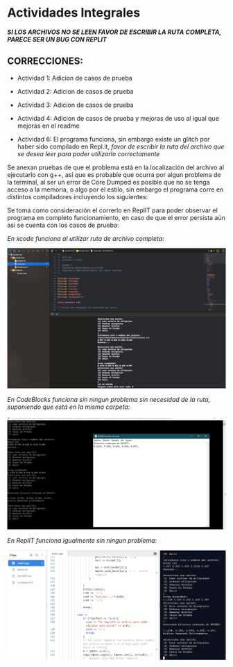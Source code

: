 # Actividades Integrales

***SI LOS ARCHIVOS NO SE LEEN FAVOR DE ESCRIBIR LA RUTA COMPLETA, PARECE SER UN BUG CON REPLIT***

## CORRECCIONES:
- Actividad 1: Adicion de casos de prueba
- Actividad 2: Adicion de casos de prueba
- Actividad 3: Adicion de casos de prueba
- Actividad 4: Adicion de casos de prueba y mejoras de uso al igual que mejoras en el readme

- Actividad 6: El programa funciona, sin embargo existe un glitch por haber sido compilado en Repl.it, *favor de escribir la ruta del archivo que se desea leer para poder utilizarlo correctamente*

Se anexan pruebas de que el problema está en la localización del archivo al ejecutarlo con g++, así que es probable que ocurra por algun problema de la terminal, al ser un error 
de Core Dumped es posible que no se tenga acceso a la memoria, o algo por el estilo, sin embargo el programa corre en distintos compiladores incluyendo los siguientes:

Se toma como consideración el correrlo en ReplIT para poder observar el programa en completo funcionamiento, en caso de que el error persista aún así se cuenta con los casos de 
prueba:

_En xcode funciona al utilizar ruta de archivo completa:_

![](verificacion1.png)

_En CodeBlocks funciona sin ningun problema sin necesidad de la ruta, suponiendo que está en la misma carpeta:_

![](verificacion2.jpg)

_En ReplIT funciona igualmente sin ningun problema:_

![](verificacion3.png)
